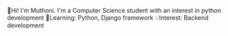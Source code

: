 👋Hi! I'm Muthoni. 
I'm a Computer Science student with an interest in python development
🌱Learning: Python, Django framework
💡Interest: Backend development
